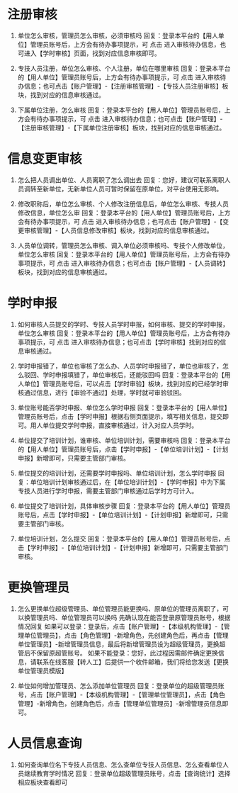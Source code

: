 # 注册审核

1. 单位怎么审核，管理员怎么审核，必须审核吗
回复：登录本平台的【用人单位】管理员账号后，上方会有待办事项提示，可 点击 进入审核待办信息，也可进入【学时审核】页面，找到对应信息审核即可。

2. 专技人员注册，单位怎么审核、个人注册，单位在哪里审核
回复：登录本平台的【用人单位】管理员账号后，上方会有待办事项提示，可 点击 进入审核待办信息；也可点击【账户管理】-【注册审核管理】-【专技人员注册审核】板块，找到对应的信息审核通过。

3. 下属单位注册，怎么审核
回复：登录本平台的【用人单位】管理员账号后，上方会有待办事项提示，可 点击 进入审核待办信息；也可点击【账户管理】-【注册审核管理】-【下属单位注册审核】板块，找到对应的信息审核通过。

# 信息变更审核

1. 怎么把人员调出单位、人员离职了怎么调出去
回复：您好，建议可联系离职人员调转至新单位，无新单位人员可暂时保留在原单位，对平台使用无影响。

2. 修改职称后，单位怎么审核、个人修改注册信息后，单位怎么审核、专技人员修改信息，单位怎么审
回复：登录本平台的【用人单位】管理员账号后，上方会有待办事项提示，可 点击 进入审核待办信息；也可点击【账户管理】-【变更审核管理】-【人员信息修改审核】板块，找到对应的信息审核通过。

3. 人员单位调转，管理员怎么审核、调入单位必须审核吗、专技个人修改单位，单位怎么审核
回复：登录本平台的【用人单位】管理员账号后，上方会有待办事项提示，可 点击 进入审核待办信息；也可点击【账户管理】-【人员调转】板块，找到对应的信息审核通过。

# 学时申报

1. 如何审核人员提交的学时、专技人员学时申报，如何审核、提交的学时申报，单位怎么审核
回复：登录本平台的【用人单位】管理员账号后，上方会有待办事项提示，可 点击 进入审核待办信息；也可点击【学时审核】找到对应的信息审核通过。

2. 学时申报错了，单位也审核了怎么办、人员学时申报错了，单位也审核了，怎么驳回、学时申报填错了，单位审核后，还能驳回吗
回复：登录本平台的【用人单位】管理员账号后，可以点击【学时审验】板块，找到对应的已经学时审核通过信息，进行【审验不通过】处理，学时就可审验驳回。

3. 单位账号能否学时申报、单位怎么学时申报
回复：登录本平台的【用人单位】管理员账号后，点击【学时申报】根据右侧页面提示，填写相关信息，提交即可。用人单位提交学时申报，直接审核通过，计入对应人员学时。

4. 单位提交了培训计划，谁审核、单位培训计划，需要审核吗
回复：登录本平台的【用人单位】管理员账号后，点击【学时申报】-【单位培训计划】-【计划申报】新增即可，只需要主管部门审核。

5. 单位提交的培训计划，还需要学时申报吗、单位培训计划，怎么学时申报
回复：单位培训计划审核通过后，在【单位培训计划】-【学时申报】中为下属专技人员进行学时申报，需要主管部门审核通过后学时方可计入。

6. 单位提交了培训计划，具体审核步骤
回复：登录本平台的【用人单位】管理员账号后，点击【学时申报】-【单位培训计划】-【计划申报】新增即可，只需要主管部门审核。

7. 单位培训计划，怎么提交
回复：登录本平台的【用人单位】管理员账号后，点击【学时申报】-【单位培训计划】-【计划申报】新增即可，只需要主管部门审核。

# 更换管理员

1. 怎么更换单位超级管理员、单位管理员能更换吗、原单位的管理员离职了，可以换管理员吗、单位管理员可以换吗
先确认现在能否登录原管理员账号，根据情况回复
如果可以登录：登录后，点击【账户管理】-【本级机构管理】-【管理单位管理员】，点击【角色管理】-新增角色，先创建角色后，再点击【管理单位管理员】-新增管理员信息，最后将新增管理员设为超级管理员，更换超管后不保留原超管账号。
如果不能登录：您好，此过程因需邮件确定更换信息，请联系在线客服【转人工】后提供一个收件邮箱，我们将给您发送【更换单位管理员模版】

2. 单位如何增加管理员、怎么添加单位管理员
回复：登录单位的超级管理员账号，点击【账户管理】-【本级机构管理】-【管理单位管理员】，点击【角色管理】-新增角色，创建角色后，点击【管理单位管理员】-新增管理员信息即可。

# 人员信息查询

1. 如何查询单位名下专技人员信息、怎么查单位专技人员信息、怎么查看单位人员继续教育学时情况
回复：登录单位超级管理员账号，点击【查询统计】选择相应板块查看即可